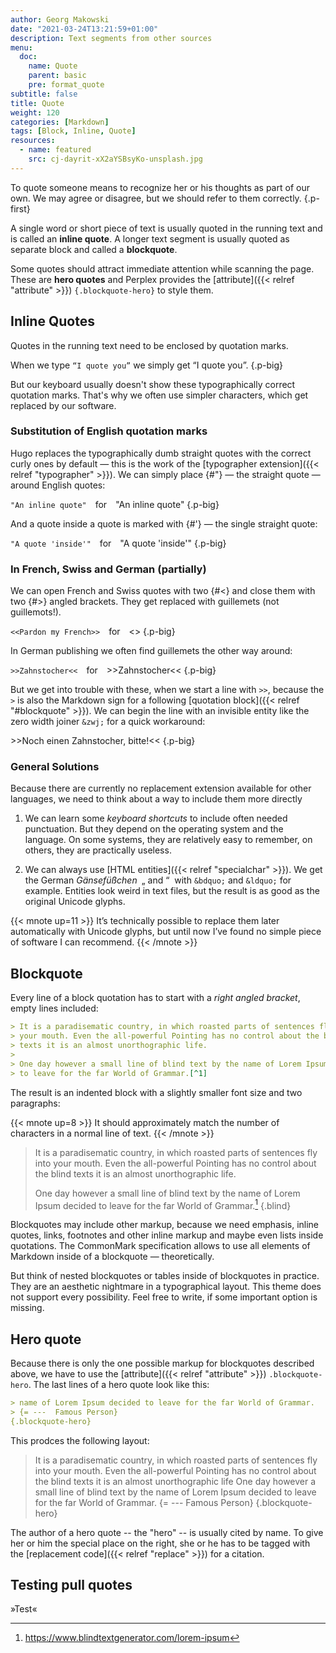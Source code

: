 ```yaml
---
author: Georg Makowski
date: "2021-03-24T13:21:59+01:00"
description: Text segments from other sources
menu:
  doc:
    name: Quote
    parent: basic
    pre: format_quote
subtitle: false
title: Quote
weight: 120
categories: [Markdown]
tags: [Block, Inline, Quote]
resources:
  - name: featured
    src: cj-dayrit-xX2aYSBsyKo-unsplash.jpg
---
```


To quote someone means to recognize her or his thoughts as part of our own. We may agree or disagree, but we should refer to them correctly.
{.p-first} <!--more-->

A single word or short piece of text is usually quoted in the running text and is called an **inline quote**. A longer text segment is usually quoted as separate block and called a **blockquote**.

Some quotes should attract immediate attention while scanning the page. These are **hero quotes** and Perplex provides the [attribute]({{< relref "attribute" >}}) `{.blockquote-hero}` to style them.

## Inline Quotes

Quotes in the running text need to be enclosed by quotation marks.

When we type `“I quote you”` we simply get “I quote you”.
{.p-big}

But our keyboard usually doesn't show these typographically correct quotation marks. That's why we often use simpler characters, which get replaced by our software.

### Substitution of English quotation marks

Hugo replaces the typographically dumb straight quotes with the correct curly ones by default — this is the work of the  [typographer extension]({{< relref "typographer" >}}). We can simply place {#"} — the straight quote — around English quotes:

`"An inline quote"`&emsp;for&emsp;"An inline quote"
{.p-big}

And a quote inside a quote is marked with {#\'} — the single straight quote:

`"A quote 'inside'"`&emsp;for&emsp;"A quote 'inside'"
{.p-big}

### In French, Swiss and German (partially)

We can open French and Swiss quotes with two {#<} and close them with two {#>} angled brackets. They get replaced with guillemets (not guillemots!).

`<<Pardon my French>>`&emsp;for&emsp;<<Pardon my French>>
{.p-big}

In German publishing we often find guillemets the other way around:

`>>Zahnstocher<<`&emsp;for&emsp;>>Zahnstocher<<
{.p-big}

But we get into trouble with these, when we start a line with `>>`, because the `>` is also the Markdown sign for a following [quotation block]({{< relref "#blockquote" >}}). We can begin the line with an invisible entity like the zero width joiner `&zwj;` for a quick workaround:

&zwj;>>Noch einen Zahnstocher, bitte!<<
{.p-big}

### General Solutions

Because there are currently no replacement extension available for other languages, we need to think about a way to include them more directly

1. We can learn some _keyboard shortcuts_ to include often needed punctuation. But they depend on the operating system and the language. On some systems, they are relatively easy to remember, on others, they are practically useless.

2. We can always use [HTML entities]({{< relref "specialchar" >}}). We get the German _Gänsefüßchen_&ensp;&bdquo;&nbsp;and&nbsp;&ldquo;&nbsp; with `&bdquo;` and `&ldquo;` for example. Entities look weird in text files, but the result is as good as the original Unicode glyphs.

{{< mnote up=11 >}}
It’s technically possible to replace them later automatically with Unicode glyphs, but until now I’ve found no simple piece of software I can recommend.
{{< /mnote >}}

## Blockquote

Every line of a block quotation has to start with a _right angled bracket_, empty lines  included:

```md
> It is a paradisematic country, in which roasted parts of sentences fly into
> your mouth. Even the all-powerful Pointing has no control about the blind
> texts it is an almost unorthographic life.
>
> One day however a small line of blind text by the name of Lorem Ipsum decided
> to leave for the far World of Grammar.[^1]
```

The result is an indented block with a slightly smaller font size and two paragraphs:

{{< mnote up=8 >}}
It should approximately match the number of characters in a normal line of text.
{{< /mnote >}}

> It is a paradisematic country, in which roasted parts of sentences fly into your mouth. Even the all-powerful Pointing has no control about the blind texts it is an almost unorthographic life.
>
> One day however a small line of blind text by the name of Lorem Ipsum decided to leave for the far World of Grammar.[^1]
{.blind}

Blockquotes may include other markup, because we need emphasis, inline quotes, links, footnotes and other inline markup and maybe even lists inside quotations. The CommonMark specification allows to use all elements of Markdown inside of a blockquote — theoretically.

But think of nested blockquotes or tables inside of blockquotes in practice. They are an aesthetic nightmare in a typographical layout. This theme does not support every possibility. Feel free to write, if some important option is missing.

## Hero quote

Because there is only the one possible markup for blockquotes described above, we have to use the [attribute]({{< relref "attribute" >}}) `.blockquote-hero`. The last lines of a hero quote look like this:

```md
> name of Lorem Ipsum decided to leave for the far World of Grammar.
> {= ---  Famous Person}
{.blockquote-hero}
```

This prodces the following layout:
> It is a paradisematic country, in which roasted parts of sentences fly into your mouth. Even the all-powerful Pointing has no control about the blind texts it is an almost unorthographic life One day however a small line of blind text by the name of Lorem Ipsum decided to leave for the far World of Grammar.
> {= ---  Famous Person}
{.blockquote-hero}

The author of a hero quote -- the "hero" -- is usually cited by name. To give her or him the special place on the right, she or he has to be tagged with the [replacement code]({{< relref "replace" >}}) for a citation.

## Testing pull quotes

»Test«

[^1]: https://www.blindtextgenerator.com/lorem-ipsum

